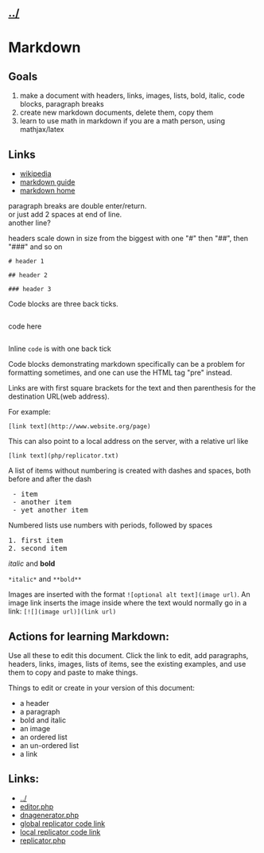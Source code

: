 ## [../](../)

#  Markdown

## Goals

1. make a document with headers, links, images, lists, bold, italic, code blocks, paragraph breaks
2. create new markdown documents, delete them, copy them
3. learn to use math in markdown if you are a math person, using mathjax/latex

## Links

 - [wikipedia](https://en.wikipedia.org/wiki/Markdown)
 - [markdown guide](https://www.markdownguide.org/)
 - [markdown home](https://daringfireball.net/projects/markdown/)
     
paragraph breaks are double enter/return.  
or just add 2 spaces at end of line.  
another line?

headers scale down in size from the biggest with one "#" then "##", then "###" and so on

```# header 1```

```## header 2```

```### header 3```


Code blocks are three back ticks. 

```
```
code here
```
```

Inline `code` is with one back tick

Code blocks demonstrating markdown specifically can be a problem for formatting sometimes, and one can use the HTML tag "pre" instead.

Links are with first square brackets for the text and then parenthesis for the destination URL(web address).


For example:

`[link text](http://www.website.org/page)`

This can also point to a local address on the server, with a relative url like 

`[link text](php/replicator.txt)`


A list of items without numbering is created with dashes and spaces, both before and after the dash

<pre>
 - item
 - another item
 - yet another item
</pre>

Numbered lists use numbers with periods, followed by spaces

<pre>
1. first item
2. second item
</pre>

*italic* and **bold** 

`*italic*` and `**bold**`

Images are inserted with the format `![optional alt text](image url)`.  An image link inserts the image inside where the text would normally go in a link: `[![](image url)](link url)`

## Actions for learning Markdown:

Use all these to edit this document.  Click the link to edit, add paragraphs, headers, links, images, lists of items, see the existing examples, and use them to copy and paste to make things.

Things to edit or create in your version of this document:

 - a header
 - a paragraph
 - bold and italic
 - an image
 - an ordered list
 - an un-ordered list
 - a link

## Links:

- [../](../)
- [editor.php](editor.php)
- [dnagenerator.php](dnagenerator.php)
- [global replicator code link](https://raw.githubusercontent.com/LafeLabs/pi/main/php/replicator.txt)
- [local replicator code link](php/replicator.txt)
- [replicator.php](replicator.php)





